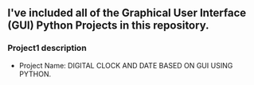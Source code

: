 ## I've included all of the Graphical User Interface (GUI) Python Projects in this repository.

### Project1 description 
- Project Name: DIGITAL CLOCK AND DATE BASED ON GUI USING PYTHON. 

